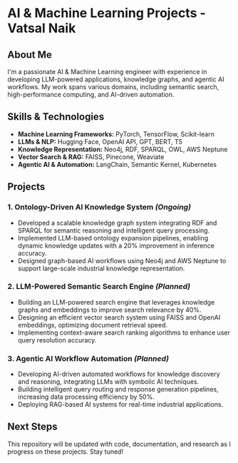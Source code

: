 # AI & Machine Learning Projects - Vatsal Naik

## About Me
I'm a passionate AI & Machine Learning engineer with experience in developing LLM-powered applications, knowledge graphs, and agentic AI workflows. My work spans various domains, including semantic search, high-performance computing, and AI-driven automation.

## Skills & Technologies
- **Machine Learning Frameworks:** PyTorch, TensorFlow, Scikit-learn
- **LLMs & NLP:** Hugging Face, OpenAI API, GPT, BERT, T5
- **Knowledge Representation:** Neo4j, RDF, SPARQL, OWL, AWS Neptune
- **Vector Search & RAG:** FAISS, Pinecone, Weaviate
- **Agentic AI & Automation:** LangChain, Semantic Kernel, Kubernetes

## Projects
### 1. Ontology-Driven AI Knowledge System *(Ongoing)*
- Developed a scalable knowledge graph system integrating RDF and SPARQL for semantic reasoning and intelligent query processing.
- Implemented LLM-based ontology expansion pipelines, enabling dynamic knowledge updates with a 20% improvement in inference accuracy.
- Designed graph-based AI workflows using Neo4j and AWS Neptune to support large-scale industrial knowledge representation.

### 2. LLM-Powered Semantic Search Engine *(Planned)*
- Building an LLM-powered search engine that leverages knowledge graphs and embeddings to improve search relevance by 40%.
- Designing an efficient vector search system using FAISS and OpenAI embeddings, optimizing document retrieval speed.
- Implementing context-aware search ranking algorithms to enhance user query resolution accuracy.

### 3. Agentic AI Workflow Automation *(Planned)*
- Developing AI-driven automated workflows for knowledge discovery and reasoning, integrating LLMs with symbolic AI techniques.
- Building intelligent query routing and response generation pipelines, increasing data processing efficiency by 50%.
- Deploying RAG-based AI systems for real-time industrial applications.

## Next Steps
This repository will be updated with code, documentation, and research as I progress on these projects. Stay tuned!
